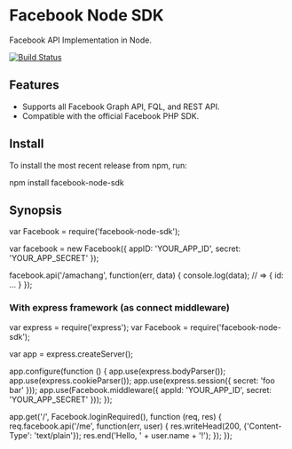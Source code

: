 # Facebook Node SDK

Facebook API Implementation in Node.

[![Build Status](https://secure.travis-ci.org/amachang/facebook-node-sdk.png)](http://travis-ci.org/amachang/facebook-node-sdk)

## Features

* Supports all Facebook Graph API, FQL, and REST API.
* Compatible with the official Facebook PHP SDK.

## Install

To install the most recent release from npm, run:

  npm install facebook-node-sdk

## Synopsis

  var Facebook = require('facebook-node-sdk');
  
  var facebook = new Facebook({ appID: 'YOUR_APP_ID', secret: 'YOUR_APP_SECRET' });
  
  facebook.api('/amachang', function(err, data) {
    console.log(data); // => { id: ... }
  });

### With express framework (as connect middleware)

  var express = require('express');
  var Facebook = require('facebook-node-sdk');
  
  var app = express.createServer();
  
  app.configure(function () {
    app.use(express.bodyParser());
    app.use(express.cookieParser());
    app.use(express.session({ secret: 'foo bar' }));
    app.use(Facebook.middleware({ appId: 'YOUR_APP_ID', secret: 'YOUR_APP_SECRET' }));
  });
  
  app.get('/', Facebook.loginRequired(), function (req, res) {
    req.facebook.api('/me', function(err, user) {
      res.writeHead(200, {'Content-Type': 'text/plain'});
      res.end('Hello, ' + user.name + '!');
    });
  });


